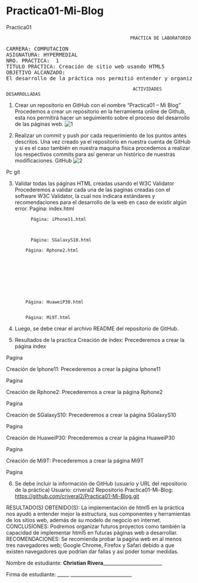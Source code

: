 # Practica01-Mi-Blog
Practica01 

 	                                               PRÁCTICA DE LABORATORIO 

<pre>CARRERA: COMPUTACION	
ASIGNATURA: HYPERMEDIAL
NRO. PRÁCTICA:	1	
TÍTULO PRÁCTICA: Creación de sitio web usando HTML5
OBJETIVO ALCANZADO:
El desarrollo de la práctica nos permitió entender y organizar de una mejor manera los sitios web, utilizando estándares actuales como es el caso de HTML5, y mediante la ayuda del libro guía de la materia de hypermedial pudimos desarrollar aplicaciones web interactivas y amigables al usuario.</pre>

                                                    ACTIVIDADES DESARROLLADAS
1.	Crear un repositorio en GitHub con el nombre “Practica01 – Mi Blog”
Procedemos a crear un repositorio en la herramienta online de Github, esta nos permitirá hacer un seguimiento sobre el proceso del desarrollo de las páginas web.
![1](https://user-images.githubusercontent.com/52549697/66730783-5b029600-ee19-11e9-9e28-630acca5c88d.JPG)
 
2.	Realizar un commit y push por cada requerimiento de los puntos antes descritos.
Una vez creado ya el repositorio en nuestra cuenta de GitHub y si es el caso también en nuestra maquina física procedemos a realizar los respectivos commits para así generar un histórico de nuestras modificaciones. 
GitHub
![2](https://user-images.githubusercontent.com/52549697/66731296-41168280-ee1c-11e9-911f-d4d7086b4eab.JPG)
 
Pc git
 
3.	Validar todas las páginas HTML creadas usando el W3C Validator
Procederemos a validar cada una de las paginas creadas con el software W3C Validator, la cual nos indicara estándares y recomendaciones para el desarrollo de la web en caso de existir algún error.
Pagina: index.html
 
              Página: iPhone11.html
 


              Página: SGalaxyS10.html
 
            Página: Rphone2.html
 








            Página: HuaweiP30.html
 

            Página: Mi9T.html
 
4.	Luego, se debe crear el archivo README del repositorio de GitHub.
 



5.	Resultados de la practica
Creación de índex: Precederemos a crear la página índex
 
 
 
 
 
Pagina
 
 
Creación de Iphone11: Precederemos a crear la página Iphone11
 
 
 
 
 





Pagina
 
 
 
 
 
Creación de Rphone2: Precederemos a crear la página Rphone2
 
 
 




Pagina
 
 



Creación de SGalaxyS10: Precederemos a crear la página SGalaxyS10
 
 
 




Pagina
 
 


Creación de HuaweiP30: Precederemos a crear la página HuaweiP30
 
 
 




Pagina
 
 







Creación de Mi9T: Precederemos a crear la página Mi9T
 
 
 











Pagina
 
 








6.	Se debe incluir la información de GitHub (usuario y URL del repositorio de la práctica)
Usuario: criveral2
Repositorio Practica01-Mi-Blog: https://github.com/criveral2/Practica01-Mi-Blog.git

RESULTADO(S) OBTENIDO(S):
La implementación de html5 en la práctica nos ayudó a entender mejor la estructura, sus componentes y herramientas de los sitios web, además de su modelo de negocio en internet. 
CONCLUSIONES:
Podremos organizar futuros proyectos como también la capacidad de implementar html5 en futuras páginas web a desarrollar.
RECOMENDACIONES:
Se recomienda probar la pagina web en al menos tres navegadores web; Google Chrome, Firefox y Safari debido a que existen navegadores que podrían dar fallas y así poder tomar medidas.

Nombre de estudiante: __Christian Rivera___________________________


Firma de estudiante: _____  __________________________

